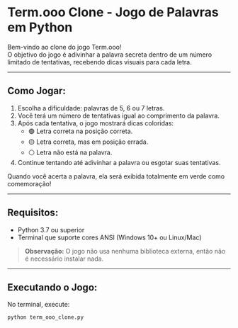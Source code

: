 # Term.ooo Clone - Jogo de Palavras em Python

Bem-vindo ao clone do jogo Term.ooo!  
O objetivo do jogo é adivinhar a palavra secreta dentro de um número limitado de tentativas, recebendo dicas visuais para cada letra.

---

## Como Jogar:

1. Escolha a dificuldade: palavras de 5, 6 ou 7 letras.
2. Você terá um número de tentativas igual ao comprimento da palavra.
3. Após cada tentativa, o jogo mostrará dicas coloridas:
   - 🟢 Letra correta na posição correta.
   - 🟡 Letra correta, mas em posição errada.
   - ⚪ Letra não está na palavra.
4. Continue tentando até adivinhar a palavra ou esgotar suas tentativas.

Quando você acerta a palavra, ela será exibida totalmente em verde como comemoração!

---

## Requisitos:

- Python 3.7 ou superior
- Terminal que suporte cores ANSI (Windows 10+ ou Linux/Mac)

> **Observação:** O jogo não usa nenhuma biblioteca externa, então não é necessário instalar nada.

---

## Executando o Jogo:

No terminal, execute:

```bash
python term_ooo_clone.py
